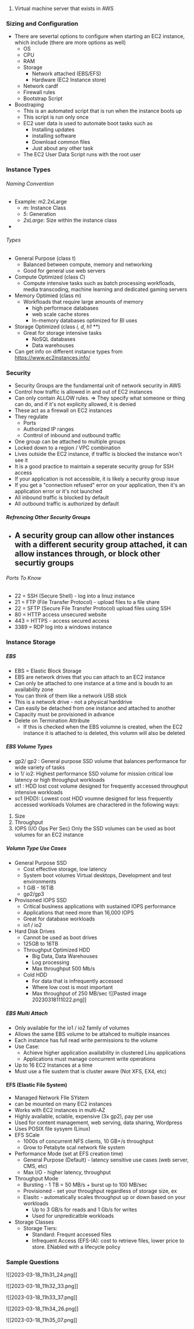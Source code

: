 1. Virtual machine server that exists in AWS

### Sizing and Configuration
- There are severtal options to configure when starting an EC2 instance, which include (there are more options as well)
	- OS
	- CPU
	- RAM
	- Storage
		- Network attached (EBS/EFS)
		- Hardware (EC2 Instance store)
	- Network cardf
	- Firewall rules
	- Bootstrap Script
- Boostraping
	- This is an automated script that is run when the instance boots up
	- This script is run only once
	- EC2 user data is used to automate boot tasks such as 
		- Installing updates
		- installing software
		- Download common files
		- Just about any other task
	- The EC2 User Data Script runs with the root user

### Instance Types

###### Naming Convention
- Example: m2.2xLarge
	- *m*: Instance Class
	- *5*: Generation
	- *2xLarge*: Size within the instance class
- 
###### Types
- General Purpose (class t)
	- Balanced between compute, memory and networking
	- Good for general use web servers
- Compute Optimized (class *C*)
	- Compute intensive tasks such as batch processing workfloads, media transcoding, machine learning and dedicated gaming servers
- Memory Optimied (class *m*)
	- Workfloads that require large amounts of memory
		- high performace databases
		- web scale cache stores
		- In-memory databases optimized for BI uses
- Storage Optimized (class *i, d, h1* **)
	- Great for storage intensive tasks
		- NoSQL databases
		- Data warehouses
- Can get info on different instance types from https://www.ec2instances.info/
### Security
- Security Groups are the fundamental unit of network security in AWS
- Control how traffic is allowed in and out of EC2 instances
- Can only contain ALLOW rules. => They specify what someone or thing can do, and if it's not explicity allowed, it is denied
- These act as a firewall on EC2 instances
- They regulate
	- Ports
	- Authorized IP ranges
	- Conttrol of inbound and outbound traffic
- One group can be attached to multiple groups
- Locked down to a region / VPC combination
- Lives outside the EC2 instance, if traffic is blocked the instance won't see it
- It is a good practice to maintain a seperate security group for SSH access
- If your application is not accessible, it is likely a security group issue
- If you get a "connection refused" error on your application, then it's an application error or it's not launched
- All inbound traffic is blocked by default
- All outbound traffic is authorized by default
##### Refrencing Other Security Groups
- A security group can allow other instances with a different security group attached, it can allow instances through, or block other securtiy groups
	- 
###### Ports To Know
- 22 = SSH (Secure Shell) - log into a linuz instance
- 21 = FTP (File Transfer Protocol) - upload files to a file share
- 22 = SFTP (Secure File Transfer Protocol) upload files using SSH
- 80 = HTTP access unsecured website
- 443 = HTTPS - access secured access
- 3389 = RDP log into a windows instance

### Instance Storage
##### EBS
- EBS = Elastic Block Storage
- EBS are network drives that you can attach to an EC2 instance
- Can only be attached to one instance at a time and is boudn to an availability zone
- You can think of them like a network USB stick
- This is a network drive - not a physical harddrive
- Can easily be detached from one instance and attached to another
- Capacity must be provisioned in advance
- Delete on Termination Attribute
	- If this is checked when the EBS volumne is created, when the EC2 instance it is attached to is deleted, this volumn will also be deleted
##### EBS Volume Types
- gp2/ gp2 : General purpose SSD volume that balances performance for wide variety of tasks
- io 1/ io2: Highest performance SSD volume for mission critical low latency or high throughput workloads
- st1 : HDD lost cost volume designed for frequently accessed throughput intensive workloads
- sc1 (HDD): Lowest cost HDD voumne designed for less frequently accessed workloads
Volumes are charactered in the following ways:
1) Size
2) Throughput
3) IOPS (I/O Ops Per Sec)
Only the SSD volumes can be used as boot volumes for an EC2 instance
##### Volumn Type Use Cases
- General Purpose SSD
	- Cost effective storage, low latency
	- System boot volumes Virtual desktops, Development and test environments
	- 1 GiB - 16TiB
	- gp2/gp3
- Provisoned IOPS SSD
	- Critical business applications with sustained IOPS performance
	- Applications that need more than 16,000 IOPS
	- Great for database workloads
	- io1 / io2
- Hard Disk Drives
	- Cannot be used as boot drives
	- 125GB to 16TB
	- Throughput Optimized HDD
		- Big Data, Data Warehouses
		- Log processing
		- Max throughput 500 Mb/s
	- Cold HDD
		- For data that is infrequently accessed
		- Where low cost is most important
		- Max throughput of 250 MB/sec
![[Pasted image 20230318111022.png]]

##### EBS Multi Attach
- Only available for the io1 / io2 family of volumes
- Allows the same EBS volume to be attahced to multiple insances
- Each instance has full read write permissions to the volume
- Use Case:
	- Achieve higher application availability in clustered Linu applications
	- Applications must manage concurrent write operations
- Up to 16 EC2 Instances at a time
- Must use a file sustem that is cluster aware (Not XFS, EX4, etc)
#### EFS (Elastic File System)
- Managed Network FIle SYstem
- can be mounted on many EC2 instances
- Works with EC2 instances in multi-AZ
- Highly available, sclable, expensive (3x gp2), pay per use
- Used for content management, web serving, data sharing, Wordpress
- Uses POSIX file sysyem (Linux)
- EFS SCale
	- 1000s of concurrent NFS clients, 10 GB+/s throughput
	- Grow to Petabyte scal network file system
- Performance Mode (set at EFS creation time)
	- General Purpose (Default) - latency sensitive use cases (web server, CMS, etc)
	- Max I/O - higher latency, throughput
- Throughput Mode
	- Bursting - 1 TB = 50 MB/s + burst up to 100 MB/sec
	- Provisioned - set your throughput regardless of storage size, ex
	- Elasitc - automatically scales throughput up or down based on your workloads
		- Up to 3 GB/s for reads and 1 Gb/s for writes
		- Used for unpredicatble workloads
- Storage Classes
	- Storage Tiers:
		- Standard: Frequnt accessed files
		- Infrequent Access (EFS-IA): cost to retrieve files, lower price to store. ENabled with a lifecycle policy

### Sample Questions

![[2023-03-18_11h31_24.png]]

![[2023-03-18_11h32_33.png]]

![[2023-03-18_11h33_37.png]]

![[2023-03-18_11h34_26.png]]

![[2023-03-18_11h35_07.png]]